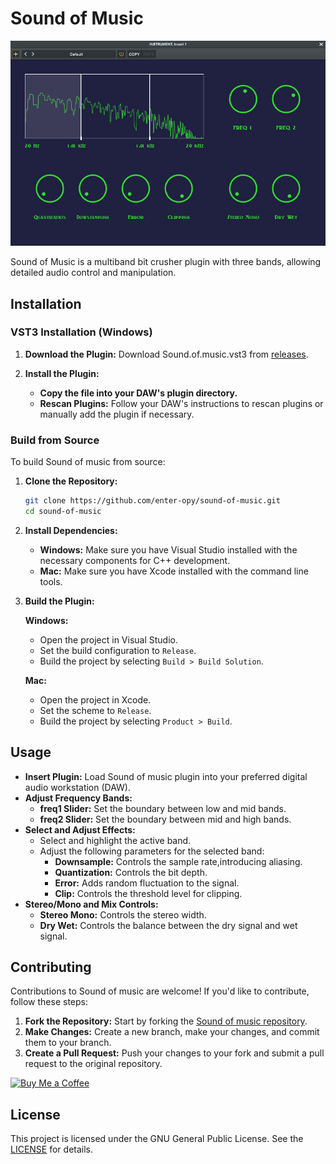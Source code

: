 <h1>Sound of Music</h2>

<p align="center"><img src="res/Screenshot.png" width="700"></p>

<p>
    Sound of Music is a multiband bit crusher plugin with three bands, allowing detailed audio control and manipulation.
</p>

## Installation
### VST3 Installation (Windows)

1. **Download the Plugin:** Download Sound.of.music.vst3 from [releases](https://github.com/enter-opy/sound-of-music/releases).

2. **Install the Plugin:**
   - **Copy the file into your DAW's plugin directory.**
   - **Rescan Plugins:** Follow your DAW's instructions to rescan plugins or manually add the plugin if necessary.

### Build from Source
To build Sound of music from source:

1. **Clone the Repository:**
   ```bash
   git clone https://github.com/enter-opy/sound-of-music.git
   cd sound-of-music
2. **Install Dependencies:**
   - **Windows:** Make sure you have Visual Studio installed with the necessary components for C++ development.
   - **Mac:** Make sure you have Xcode installed with the command line tools.
3. **Build the Plugin:**

   **Windows:**
   - Open the project in Visual Studio.
   - Set the build configuration to `Release`.
   - Build the project by selecting `Build > Build Solution`.

   **Mac:**
   - Open the project in Xcode.
   - Set the scheme to `Release`.
   - Build the project by selecting `Product > Build`.
## Usage
- **Insert Plugin:** Load Sound of music plugin into your preferred digital audio workstation (DAW).
- **Adjust Frequency Bands:**
  - **freq1 Slider:** Set the boundary between low and mid bands.
  - **freq2 Slider:** Set the boundary between mid and high bands.
- **Select and Adjust Effects:**
  - Select and highlight the active band.
  - Adjust the following parameters for the selected band:
    - **Downsample:** Controls the sample rate,introducing aliasing.
    - **Quantization:** Controls the bit depth.
    - **Error:** Adds random fluctuation to the signal.
    - **Clip:** Controls the threshold level for clipping.
- **Stereo/Mono and Mix Controls:**
  - **Stereo Mono:** Controls the stereo width.
  - **Dry Wet:** Controls the balance between the dry signal and wet signal.

## Contributing
Contributions to Sound of music are welcome! If you'd like to contribute, follow these steps:
1. **Fork the Repository:** Start by forking the [Sound of music repository](https://github.com/enter-opy/sound-of-music).
2. **Make Changes:** Create a new branch, make your changes, and commit them to your branch.
3. **Create a Pull Request:** Push your changes to your fork and submit a pull request to the original repository.

[![Buy Me a Coffee](https://img.shields.io/badge/Buy%20Me%20a%20Coffee-%23FFDD00.svg?style=for-the-badge&logo=buy-me-a-coffee&logoColor=black)](https://buymeacoffee.com/vivekvijayan12)

## License
This project is licensed under the GNU General Public License. See the [LICENSE](https://github.com/enter-opy/sound-of-music/blob/main/LICENSE) for details.